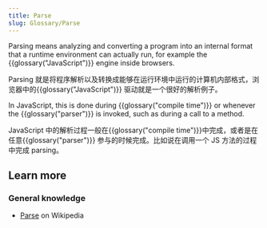 ```yaml
---
title: Parse
slug: Glossary/Parse
---
```


Parsing means analyzing and converting a program into an internal format that a runtime environment can actually run, for example the {{glossary("JavaScript")}} engine inside browsers.

Parsing 就是将程序解析以及转换成能够在运行环境中运行的计算机内部格式，浏览器中的{{glossary("JavaScript")}} 驱动就是一个很好的解析例子。

In JavaScript, this is done during {{glossary("compile time")}} or whenever the {{glossary("parser")}} is invoked, such as during a call to a method.

JavaScript 中的解析过程一般在{{glossary("compile time")}}中完成，或者是在任意{{glossary("parser")}} 参与的时候完成。比如说在调用一个 JS 方法的过程中完成 parsing。

## Learn more

### General knowledge

- [Parse](https://en.wikipedia.org/wiki/Parsing) on Wikipedia
